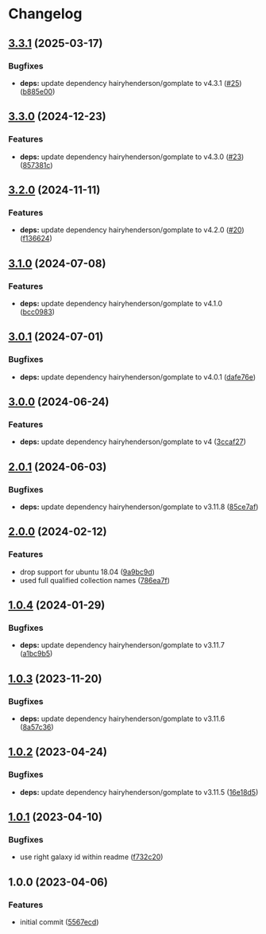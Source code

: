 # Changelog

## [3.3.1](https://github.com/rolehippie/gomplate/compare/v3.3.0...v3.3.1) (2025-03-17)


### Bugfixes

* **deps:** update dependency hairyhenderson/gomplate to v4.3.1 ([#25](https://github.com/rolehippie/gomplate/issues/25)) ([b885e00](https://github.com/rolehippie/gomplate/commit/b885e00240f1662c4dabef773a75a3b6e54576b2))

## [3.3.0](https://github.com/rolehippie/gomplate/compare/v3.2.0...v3.3.0) (2024-12-23)


### Features

* **deps:** update dependency hairyhenderson/gomplate to v4.3.0 ([#23](https://github.com/rolehippie/gomplate/issues/23)) ([857381c](https://github.com/rolehippie/gomplate/commit/857381caf56ee752ebd4f0ebec32a5f7ea3418d8))

## [3.2.0](https://github.com/rolehippie/gomplate/compare/v3.1.0...v3.2.0) (2024-11-11)


### Features

* **deps:** update dependency hairyhenderson/gomplate to v4.2.0 ([#20](https://github.com/rolehippie/gomplate/issues/20)) ([f136624](https://github.com/rolehippie/gomplate/commit/f1366246b2e45fb82e02ee64b07aaaa0dedbff16))

## [3.1.0](https://github.com/rolehippie/gomplate/compare/v3.0.1...v3.1.0) (2024-07-08)


### Features

* **deps:** update dependency hairyhenderson/gomplate to v4.1.0 ([bcc0983](https://github.com/rolehippie/gomplate/commit/bcc0983f8eb092cf21a443d9f5cb8cac6d8963fb))

## [3.0.1](https://github.com/rolehippie/gomplate/compare/v3.0.0...v3.0.1) (2024-07-01)


### Bugfixes

* **deps:** update dependency hairyhenderson/gomplate to v4.0.1 ([dafe76e](https://github.com/rolehippie/gomplate/commit/dafe76e03b972546e08bd63d15824c438b2d4252))

## [3.0.0](https://github.com/rolehippie/gomplate/compare/v2.0.1...v3.0.0) (2024-06-24)


### Features

* **deps:** update dependency hairyhenderson/gomplate to v4 ([3ccaf27](https://github.com/rolehippie/gomplate/commit/3ccaf273f15b331b80b9dea0d081a9b50abe4e8d))

## [2.0.1](https://github.com/rolehippie/gomplate/compare/v2.0.0...v2.0.1) (2024-06-03)


### Bugfixes

* **deps:** update dependency hairyhenderson/gomplate to v3.11.8 ([85ce7af](https://github.com/rolehippie/gomplate/commit/85ce7af805b33fff45359d41afc536cd66b7e80b))

## [2.0.0](https://github.com/rolehippie/gomplate/compare/v1.0.4...v2.0.0) (2024-02-12)


### Features

* drop support for ubuntu 18.04 ([9a9bc9d](https://github.com/rolehippie/gomplate/commit/9a9bc9df40825239e097a867d35b18c95889009e))
* used full qualified collection names ([786ea7f](https://github.com/rolehippie/gomplate/commit/786ea7f8bdac46ccbdf569b740d19128f326464e))

## [1.0.4](https://github.com/rolehippie/gomplate/compare/v1.0.3...v1.0.4) (2024-01-29)


### Bugfixes

* **deps:** update dependency hairyhenderson/gomplate to v3.11.7 ([a1bc9b5](https://github.com/rolehippie/gomplate/commit/a1bc9b5e75cb06dced1d86fe8fae9c6c1d3d20ee))

## [1.0.3](https://github.com/rolehippie/gomplate/compare/v1.0.2...v1.0.3) (2023-11-20)


### Bugfixes

* **deps:** update dependency hairyhenderson/gomplate to v3.11.6 ([8a57c36](https://github.com/rolehippie/gomplate/commit/8a57c36f210271117ff53385e9c0707b1e0febd8))

## [1.0.2](https://github.com/rolehippie/gomplate/compare/v1.0.1...v1.0.2) (2023-04-24)


### Bugfixes

* **deps:** update dependency hairyhenderson/gomplate to v3.11.5 ([16e18d5](https://github.com/rolehippie/gomplate/commit/16e18d5ba02e252e541e082cc7acdc419c9967d3))

## [1.0.1](https://github.com/rolehippie/gomplate/compare/v1.0.0...v1.0.1) (2023-04-10)


### Bugfixes

* use right galaxy id within readme ([f732c20](https://github.com/rolehippie/gomplate/commit/f732c20cb1980c0d7cb5fb32d5b0ad1e4355c133))

## 1.0.0 (2023-04-06)


### Features

* initial commit ([5567ecd](https://github.com/rolehippie/gomplate/commit/5567ecd3e50ff45e766d27d36e2644c4d53b38d5))
